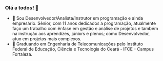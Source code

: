 ### Olá a todos! 👋

<!--
**geovanimelo/geovanimelo** is a ✨ _special_ ✨ repository because its `README.md` (this file) appears on your GitHub profile.

Here are some ideas to get you started:

- 🔭 I’m currently working on ...
- 🌱 I’m currently learning ...
- 👯 I’m looking to collaborate on ...
- 🤔 I’m looking for help with ...
- 💬 Ask me about ...
- 📫 How to reach me: ...
- 😄 Pronouns: ...
- ⚡ Fun fact: ...
-->

- 👷 Sou Desenvolvedor/Analista/Instrutor em programação e ainda empresário. Sênior, com 11 anos dedicados a programação, atualmente faço um trabalho com ênfase em gestão e análise de projetos e também na instrução aos aprendizes, júniors e plenos; como Desenvolvedor, atuo em projetos mais complexos.
- 🚀 Graduando em Engenharia de Telecomunicações pelo Instituto Federal de Educação, Ciência e Tecnologia do Ceará - IFCE - Campus Fortaleza.
